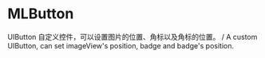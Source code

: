 # MLButton
UIButton 自定义控件，可以设置图片的位置、角标以及角标的位置。 / A custom UIButton, can set imageView's position, badge and badge's position.
